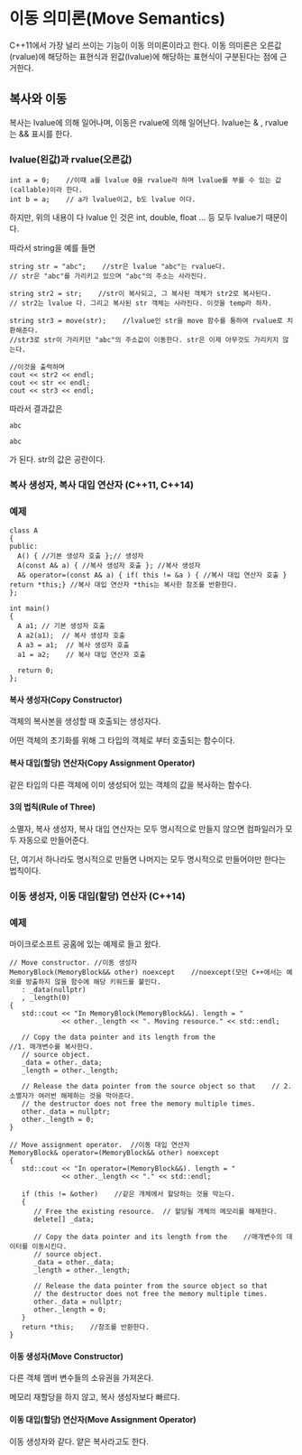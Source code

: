 # 이동 의미론(Move Semantics)
C++11에서 가장 널리 쓰이는 기능이 이동 의미론이라고 한다. 이동 의미론은 오른값(rvalue)에 해당하는 표현식과 왼값(lvalue)에 해당하는 표현식이 구분된다는 점에 근거한다.

## 복사와 이동
복사는 lvalue에 의해 일어나며, 이동은 rvalue에 의해 일어난다. lvalue는 & , rvalue는 && 표시를 한다.

### lvalue(왼값)과 rvalue(오른값)
```
int a = 0;    //이때 a를 lvalue 0을 rvalue라 하며 lvalue를 부를 수 있는 값(callable)이라 한다.
int b = a;    // a가 lvalue이고, b도 lvalue 이다.
```

하지만, 위의 내용이 다 lvalue 인 것은 int, double, float ... 등 모두 lvalue기 때문이다.

따라서 string을 예를 들면
```
string str = "abc";    //str은 lvalue "abc"는 rvalue다.
// str은 "abc"를 가리키고 있으며 "abc"의 주소는 사라진다.

string str2 = str;    //str이 복사되고, 그 복사된 객체가 str2로 복사된다.
// str2는 lvalue 다. 그리고 복사된 str 객체는 사라진다. 이것을 temp라 하자.

string str3 = move(str);    //lvalue인 str을 move 함수를 통하여 rvalue로 치환해준다.
//str3로 str이 가리키던 "abc"의 주소값이 이동한다. str은 이제 아무것도 가리키지 않는다.

//이것을 출력하며
cout << str2 << endl;
cout << str << endl;
cout << str3 << endl;

```
따라서 결과값은
```
abc
    
abc
```
가 된다. str의 값은 공란이다.

### 복사 생성자, 복사 대입 연산자 (C++11, C++14)

### 예제
```
class A
{
public:
  A() { //기본 생성자 호출 };// 생성자
  A(const A& a) { //복사 생성자 호출 }; //복사 생성자
  A& operator=(const A& a) { if( this != &a ) { //복사 대입 연산자 호출 } return *this;} //복사 대입 연산자 *this는 복사한 참조를 반환한다.
};

int main()
{
  A a1; // 기본 생성자 호출
  A a2(a1);  // 복사 생성자 호출
  A a3 = a1;  // 복사 생성자 호출
  a1 = a2;    // 복사 대입 연산자 호출

  return 0;
};

```
#### 복사 생성자(Copy Constructor)
객체의 복사본을 생성할 때 호출되는 생성자다.

어떤 객체의 초기화를 위해 그 타입의 객체로 부터 호출되는 함수이다.

#### 복사 대입(할당) 연산자(Copy Assignment Operator)
같은 타입의 다른 객체에 이미 생성되어 있는 객체의 값을 복사하는 함수다.

#### 3의 법칙(Rule of Three)
소멸자, 복사 생성자, 복사 대입 연산자는 모두 명시적으로 만들지 않으면 컴파일러가 모두 자동으로 만들어준다.

단, 여기서 하나라도 명시적으로 만들면 나머지는 모두 명시적으로 만들어야만 한다는 법칙이다.

### 이동 생성자, 이동 대입(할당) 연산자 (C++14)

### 예제
마이크로소프트 공홈에 있는 예제로 들고 왔다.
```
// Move constructor. //이동 생성자
MemoryBlock(MemoryBlock&& other) noexcept    //noexcept(모던 C++에서는 예외를 방출하지 않을 함수에 해당 키워드를 붙인다.
   : _data(nullptr)
   , _length(0)
{
   std::cout << "In MemoryBlock(MemoryBlock&&). length = "
             << other._length << ". Moving resource." << std::endl;

   // Copy the data pointer and its length from the                //1. 매개변수를 복사한다.
   // source object.
   _data = other._data;
   _length = other._length;

   // Release the data pointer from the source object so that    // 2. 소멸자가 여러번 해제하는 것을 막아준다.
   // the destructor does not free the memory multiple times.
   other._data = nullptr;
   other._length = 0;
}

// Move assignment operator.  //이동 대입 연산자
MemoryBlock& operator=(MemoryBlock&& other) noexcept
{
   std::cout << "In operator=(MemoryBlock&&). length = "
             << other._length << "." << std::endl;

   if (this != &other)    //같은 개체에서 할당하는 것을 막는다.
   {
      // Free the existing resource.  // 할당될 개체의 메모리를 해제한다.
      delete[] _data;

      // Copy the data pointer and its length from the    //매개변수의 데이터를 이동시킨다.
      // source object.
      _data = other._data;
      _length = other._length;

      // Release the data pointer from the source object so that
      // the destructor does not free the memory multiple times.
      other._data = nullptr;
      other._length = 0;
   }
   return *this;    //참조를 반환한다.
}

```

#### 이동 생성자(Move Constructor)
다른 객체 멤버 변수들의 소유권을 가져온다.

메모리 재할당을 하지 않고, 복사 생성자보다 빠르다.

#### 이동 대입(할당) 연산자(Move Assignment Operator)
이동 생성자와 같다. 얕은 복사라고도 한다.

